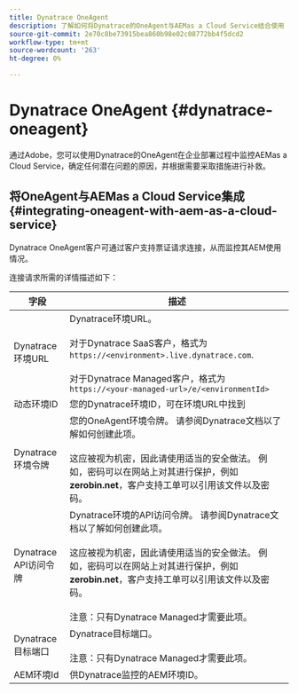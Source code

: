 ```yaml
---
title: Dynatrace OneAgent
description: 了解如何将Dynatrace的OneAgent与AEMas a Cloud Service结合使用
source-git-commit: 2e70c8be73915bea860b98e02c08772bb4f5dcd2
workflow-type: tm+mt
source-wordcount: '263'
ht-degree: 0%

---
```



# Dynatrace OneAgent {#dynatrace-oneagent}

通过Adobe，您可以使用Dynatrace的OneAgent在企业部署过程中监控AEMas a Cloud Service，确定任何潜在问题的原因，并根据需要采取措施进行补救。 <!-- When GA, add: Read this [Dynatrace article](https://www.dynatrace.com/hub/detail/adobe-experience-manager/) about AEM monitoring to learn more. -->

## 将OneAgent与AEMas a Cloud Service集成 {#integrating-oneagent-with-aem-as-a-cloud-service}

Dynatrace OneAgent客户可通过客户支持票证请求连接，从而监控其AEM使用情况。

连接请求所需的详情描述如下：

| **字段** | **描述** |
|---|---|
| Dynatrace环境URL | Dynatrace环境URL。<br><br>对于Dynatrace SaaS客户，格式为 `https://<environment>.live.dynatrace.com`.<br><br>对于Dynatrace Managed客户，格式为 `https://<your-managed-url>/e/<environmentId>` |
| 动态环境ID | 您的Dynatrace环境ID，可在环境URL中找到 |
| Dynatrace环境令牌 | 您的OneAgent环境令牌。 请参阅Dynatrace文档以了解如何创建此项。<br><br>这应被视为机密，因此请使用适当的安全做法。 例如，密码可以在网站上对其进行保护，例如 **zerobin.net**，客户支持工单可以引用该文件以及密码。 |
| Dynatrace API访问令牌 | Dynatrace环境的API访问令牌。 请参阅Dynatrace文档以了解如何创建此项。<br><br>这应被视为机密，因此请使用适当的安全做法。 例如，密码可以在网站上对其进行保护，例如 **zerobin.net**，客户支持工单可以引用该文件以及密码。<br><br>注意：只有Dynatrace Managed才需要此项。 |
| Dynatrace目标端口 | Dynatrace目标端口。<br><br>注意：只有Dynatrace Managed才需要此项。 |
| AEM环境Id | 供Dynatrace监控的AEM环境ID。 |


